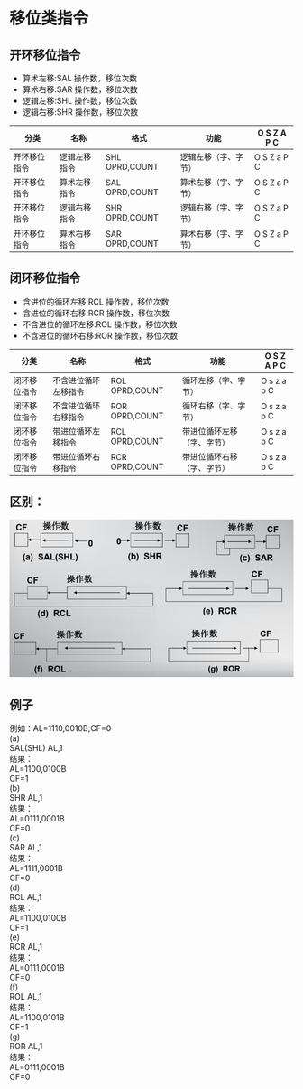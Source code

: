 # 移位类指令
## 开环移位指令
* 算术左移:SAL    操作数，移位次数  
* 算术右移:SAR    操作数，移位次数  
* 逻辑左移:SHL    操作数，移位次数  
* 逻辑右移:SHR    操作数，移位次数 

|分类|名称|格式|功能|O S Z A P C|
|----|----|----|----|----|
|开环移位指令|逻辑左移指令|SHL OPRD,COUNT|逻辑左移（字、字节）|O S Z a P C|
|开环移位指令|算术左移指令|SAL OPRD,COUNT|算术左移（字、字节）|O S Z a P C|
|开环移位指令|逻辑右移指令|SHR OPRD,COUNT|逻辑右移（字、字节）|O S Z a P C|
|开环移位指令|算术右移指令|SAR OPRD,COUNT|算术右移（字、字节）|O S Z a P C|

## 闭环移位指令
* 含进位的循环左移:RCL    操作数，移位次数  
* 含进位的循环右移:RCR    操作数，移位次数  
* 不含进位的循环左移:ROL    操作数，移位次数  
* 不含进位的循环右移:ROR    操作数，移位次数  

|分类|名称|格式|功能|O S Z A P C|
|----|----|----|----|----|
|闭环移位指令|不含进位循环左移指令|ROL OPRD,COUNT|循环左移（字、字节）|O s z a p C|
|闭环移位指令|不含进位循环右移指令|ROR OPRD,COUNT|循环右移（字、字节）|O s z a p C|
|闭环移位指令|带进位循环左移指令|RCL OPRD,COUNT|带进位循环左移（字、字节）|O s z a p C|
|闭环移位指令|带进位循环右移指令|RCR OPRD,COUNT|带进位循环右移（字、字节）|O s z a p C|

## 区别：  
![区别](https://github.com/fengjijiao/assembly-code/raw/master/basic/Shift-class-instruction/difference.png)
## 例子
例如：AL=1110,0010B;CF=0  
(a)  
SAL(SHL) AL,1  
结果：  
AL=1100,0100B  
CF=1  
(b)  
SHR AL,1  
结果：  
AL=0111,0001B  
CF=0  
(c)  
SAR AL,1  
结果：  
AL=1111,0001B  
CF=0  
(d)  
RCL AL,1  
结果：  
AL=1100,0100B  
CF=1  
(e)  
RCR AL,1  
结果：  
AL=0111,0001B  
CF=0  
(f)  
ROL AL,1  
结果：  
AL=1100,0101B  
CF=1  
(g)  
ROR AL,1  
结果：  
AL=0111,0001B  
CF=0  
